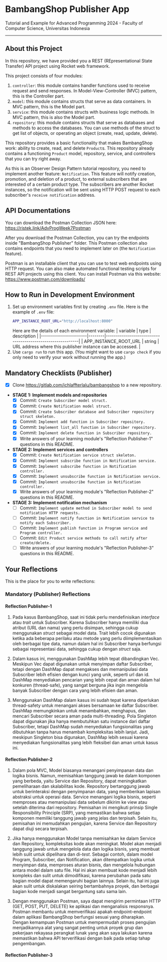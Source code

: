 # BambangShop Publisher App
Tutorial and Example for Advanced Programming 2024 - Faculty of Computer Science, Universitas Indonesia

---

## About this Project
In this repository, we have provided you a REST (REpresentational State Transfer) API project using Rocket web framework.

This project consists of four modules:
1.  `controller`: this module contains handler functions used to receive request and send responses.
    In Model-View-Controller (MVC) pattern, this is the Controller part.
2.  `model`: this module contains structs that serve as data containers.
    In MVC pattern, this is the Model part.
3.  `service`: this module contains structs with business logic methods.
    In MVC pattern, this is also the Model part.
4.  `repository`: this module contains structs that serve as databases and methods to access the databases.
    You can use methods of the struct to get list of objects, or operating an object (create, read, update, delete).

This repository provides a basic functionality that makes BambangShop work: ability to create, read, and delete `Product`s.
This repository already contains a functioning `Product` model, repository, service, and controllers that you can try right away.

As this is an Observer Design Pattern tutorial repository, you need to implement another feature: `Notification`.
This feature will notify creation, promotion, and deletion of a product, to external subscribers that are interested of a certain product type.
The subscribers are another Rocket instances, so the notification will be sent using HTTP POST request to each subscriber's `receive notification` address.

## API Documentations
You can download the Postman Collection JSON here: https://ristek.link/AdvProgWeek7Postman

After you download the Postman Collection, you can try the endpoints inside "BambangShop Publisher" folder.
This Postman collection also contains endpoints that you need to implement later on (the `Notification` feature).

Postman is an installable client that you can use to test web endpoints using HTTP request.
You can also make automated functional testing scripts for REST API projects using this client.
You can install Postman via this website: https://www.postman.com/downloads/

## How to Run in Development Environment
1.  Set up environment variables first by creating `.env` file.
    Here is the example of `.env` file:
    ```bash
    APP_INSTANCE_ROOT_URL="http://localhost:8000"
    ```
    Here are the details of each environment variable:
    | variable              | type   | description                                                |
    |-----------------------|--------|------------------------------------------------------------|
    | APP_INSTANCE_ROOT_URL | string | URL address where this publisher instance can be accessed. |
2.  Use `cargo run` to run this app.
    (You might want to use `cargo check` if you only need to verify your work without running the app.)

## Mandatory Checklists (Publisher)
-   [x] Clone https://gitlab.com/ichlaffterlalu/bambangshop to a new repository.
-   **STAGE 1: Implement models and repositories**
    -   [x] Commit: `Create Subscriber model struct.`
    -   [x] Commit: `Create Notification model struct.`
    -   [x] Commit: `Create Subscriber database and Subscriber repository struct skeleton.`
    -   [x] Commit: `Implement add function in Subscriber repository.`
    -   [x] Commit: `Implement list_all function in Subscriber repository.`
    -   [x] Commit: `Implement delete function in Subscriber repository.`
    -   [x] Write answers of your learning module's "Reflection Publisher-1" questions in this README.
-   **STAGE 2: Implement services and controllers**
    -   [x] Commit: `Create Notification service struct skeleton.`
    -   [x] Commit: `Implement subscribe function in Notification service.`
    -   [x] Commit: `Implement subscribe function in Notification controller.`
    -   [x] Commit: `Implement unsubscribe function in Notification service.`
    -   [x] Commit: `Implement unsubscribe function in Notification controller.`
    -   [x] Write answers of your learning module's "Reflection Publisher-2" questions in this README.
-   **STAGE 3: Implement notification mechanism**
    -   [ ] Commit: `Implement update method in Subscriber model to send notification HTTP requests.`
    -   [ ] Commit: `Implement notify function in Notification service to notify each Subscriber.`
    -   [ ] Commit: `Implement publish function in Program service and Program controller.`
    -   [ ] Commit: `Edit Product service methods to call notify after create/delete.`
    -   [ ] Write answers of your learning module's "Reflection Publisher-3" questions in this README.

## Your Reflections
This is the place for you to write reflections:

### Mandatory (Publisher) Reflections

#### Reflection Publisher-1
1. Pada kasus BambangShop, saat ini tidak perlu mendefinisikan *interface* atau *trait* untuk Subscriber. Karena Subscriber hanya memiliki dua atribut (URL dan nama) yang perlu disimpan, sehingga cukup menggunakan *struct* sebagai model data. Trait lebih cocok digunakan ketika ada beberapa perilaku atau metode yang perlu diimplementasikan oleh berbagai tipe data, namun dalam hal ini Subscriber hanya berfungsi sebagai representasi data, sehingga cukup dengan *struct* saja.

2. Dalam kasus ini, menggunakan DashMap lebih tepat dibandingkan Vec. Meskipun Vec dapat digunakan untuk menyimpan daftar Subscriber, tetapi dengan DashMap dapat mengakses dan memanipulasi data Subscriber lebih efisien dengan kunci yang unik, seperti url dan id. DashMap menyediakan pencarian yang lebih cepat dan aman dalam hal konkuren (thread-safe), yang sangat berguna jika ingin mengelola banyak Subscriber dengan cara yang lebih efisien dan aman.

3. Menggunakan DashMap dalam kasus ini sudah tepat karena diperlukan thread-safety untuk menangani akses bersamaan ke daftar Subscriber. DashMap memungkinkan untuk menambahkan, menghapus, dan mencari Subscriber secara aman pada multi-threading. Pola Singleton dapat digunakan jika hanya membutuhkan satu instance dari daftar Subscriber, tetapi DashMap sudah menyediakan fungsionalitas yang dibutuhkan tanpa harus menambah kompleksitas lebih lanjut. Jadi, meskipun Singleton bisa digunakan, DashMap lebih sesuai karena menyediakan fungsionalitas yang lebih fleksibel dan aman untuk kasus ini.

#### Reflection Publisher-2
1. Dalam pola MVC, Model biasanya menangani penyimpanan data dan logika bisnis. Namun, memisahkan tanggung jawab ke dalam komponen yang berbeda, yaitu Service dan Repository, dapat meningkatkan pemeliharaan dan skalabilitas kode. Repository bertanggung jawab untuk berinteraksi dengan penyimpanan data, yang memberikan lapisan abstraksi untuk operasi data. Service menangani logika bisnis, seperti memproses atau memanipulasi data sebelum dikirim ke view atau setelah diterima dari repository. Pemisahan ini mengikuti prinsip Single Responsibility Principle (SRP), yang memastikan bahwa setiap komponen memiliki tanggung jawab yang jelas dan terpisah. Selain itu, pemisahan ini memudahkan pengujian, karena Service dan Repository dapat diuji secara terpisah.

2. Jika hanya menggunakan Model tanpa memisahkan ke dalam Service dan Repository, kompleksitas kode akan meningkat. Model akan menjadi tanggung jawab untuk mengelola data dan logika bisnis, yang membuat lebih sulit untuk dipelihara dan di-*test*. Sebagai contoh, dalam model Program, Subscriber, dan Notification, akan ditempatkan logika untuk menyimpan data, memproses aturan bisnis, dan mengelola hubungan antara model dalam satu file. Hal ini akan membuat kode menjadi lebih kompleks dan sulit untuk dimodifikasi, karena perubahan pada satu bagian model dapat memengaruhi bagian lainnya. Selain itu, hal ini juga akan sulit untuk diskalakan seiring bertambahnya proyek, dan berbagai bagian kode menjadi sangat bergantung satu sama lain. 

3. Dengan menggunakan Postman, saya dapat mengirim permintaan HTTP (GET, POST, PUT, DELETE) ke aplikasi dan menganalisis responsnya. Postman membantu untuk memverifikasi apakah endpoint-endpoint dalam aplikasi BambangShop berfungsi sesuai yang diharapkan. Dengan kemampuan Postman untuk mempermudah proses pengujian menjadikannya alat yang sangat penting untuk proyek grup dan pekerjaan rekayasa perangkat lunak yang akan saya lakukan karena memastikan bahwa API terverifikasi dengan baik pada setiap tahap pengembangan.

#### Reflection Publisher-3
